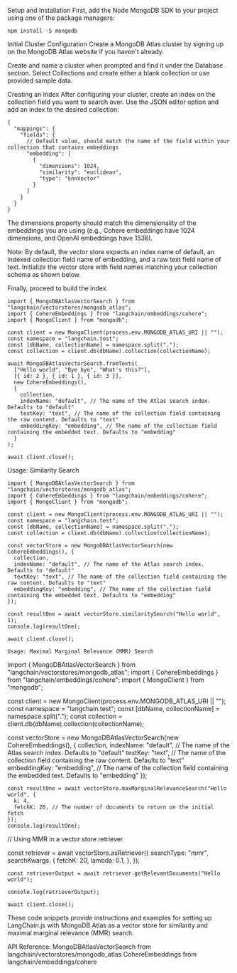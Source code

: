 Setup and Installation
First, add the Node MongoDB SDK to your project using one of the package managers:

```
npm install -S mongodb

```
Initial Cluster Configuration
Create a MongoDB Atlas cluster by signing up on the MongoDB Atlas website if you haven't already.

Create and name a cluster when prompted and find it under the Database section. Select Collections and create either a blank collection or use provided sample data.

Creating an Index
After configuring your cluster, create an index on the collection field you want to search over. Use the JSON editor option and add an index to the desired collection:

```
{
  "mappings": {
    "fields": {
      // Default value, should match the name of the field within your collection that contains embeddings
      "embedding": [
        {
          "dimensions": 1024,
          "similarity": "euclidean",
          "type": "knnVector"
        }
      ]
    }
  }
}
```

The dimensions property should match the dimensionality of the embeddings you are using (e.g., Cohere embeddings have 1024 dimensions, and OpenAI embeddings have 1536).

Note: By default, the vector store expects an index name of default, an indexed collection field name of embedding, and a raw text field name of text. Initialize the vector store with field names matching your collection schema as shown below.

Finally, proceed to build the index.

```
import { MongoDBAtlasVectorSearch } from "langchain/vectorstores/mongodb_atlas";
import { CohereEmbeddings } from "langchain/embeddings/cohere";
import { MongoClient } from "mongodb";

const client = new MongoClient(process.env.MONGODB_ATLAS_URI || "");
const namespace = "langchain.test";
const [dbName, collectionName] = namespace.split(".");
const collection = client.db(dbName).collection(collectionName);

await MongoDBAtlasVectorSearch.fromTexts(
  ["Hello world", "Bye bye", "What's this?"],
  [{ id: 2 }, { id: 1 }, { id: 3 }],
  new CohereEmbeddings(),
  {
    collection,
    indexName: "default", // The name of the Atlas search index. Defaults to "default"
    textKey: "text", // The name of the collection field containing the raw content. Defaults to "text"
    embeddingKey: "embedding", // The name of the collection field containing the embedded text. Defaults to "embedding"
  }
);

await client.close();
```

Usage: Similarity Search

```
import { MongoDBAtlasVectorSearch } from "langchain/vectorstores/mongodb_atlas";
import { CohereEmbeddings } from "langchain/embeddings/cohere";
import { MongoClient } from "mongodb";

const client = new MongoClient(process.env.MONGODB_ATLAS_URI || "");
const namespace = "langchain.test";
const [dbName, collectionName] = namespace.split(".");
const collection = client.db(dbName).collection(collectionName);

const vectorStore = new MongoDBAtlasVectorSearch(new CohereEmbeddings(), {
  collection,
  indexName: "default", // The name of the Atlas search index. Defaults to "default"
  textKey: "text", // The name of the collection field containing the raw content. Defaults to "text"
  embeddingKey: "embedding", // The name of the collection field containing the embedded text. Defaults to "embedding"
});

const resultOne = await vectorStore.similaritySearch("Hello world", 1);
console.log(resultOne);

await client.close();

Usage: Maximal Marginal Relevance (MMR) Search

```
import { MongoDBAtlasVectorSearch } from "langchain/vectorstores/mongodb_atlas";
import { CohereEmbeddings } from "langchain/embeddings/cohere";
import { MongoClient } from "mongodb";

const client = new MongoClient(process.env.MONGODB_ATLAS_URI || "");
const namespace = "langchain.test";
const [dbName, collectionName] = namespace.split(".");
const collection = client.db(dbName).collection(collectionName);

const vectorStore = new MongoDBAtlasVectorSearch(new CohereEmbeddings(), {
  collection,
  indexName: "default", // The name of the Atlas search index. Defaults to "default"
  textKey: "text", // The name of the collection field containing the raw content. Defaults to "text"
  embeddingKey: "embedding", // The name of the collection field containing the embedded text. Defaults to "embedding"
});

```
const resultOne = await vectorStore.maxMarginalRelevanceSearch("Hello world", {
  k: 4,
  fetchK: 20, // The number of documents to return on the initial fetch
});
console.log(resultOne);

```
// Using MMR in a vector store retriever

const retriever = await vectorStore.asRetriever({
  searchType: "mmr",
  searchKwargs: {
    fetchK: 20,
    lambda: 0.1,
  },
});

```
const retrieverOutput = await retriever.getRelevantDocuments("Hello world");

console.log(retrieverOutput);

await client.close();

```
These code snippets provide instructions and examples for setting up LangChain.js with MongoDB Atlas as a vector store for similarity and maximal marginal relevance (MMR) search.

API Reference:
MongoDBAtlasVectorSearch from langchain/vectorstores/mongodb_atlas
CohereEmbeddings from langchain/embeddings/cohere
